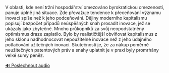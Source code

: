 
V oblasti, kde není tržní hospodářství omezováno byrokratickou omezeností, panuje úplně jiná situace. Zde převažuje tendence k přeceňování významu inovací spíše než k jeho podceňování. Dějiny moderního kapitalismu popisují bezpočet případů neúspěšných snah prosadit inovace, jež se ukázaly jako zbytečné. Mnoho průkopníků za svůj neopodstatněný optimismus draze zaplatilo. Bylo by realističtější obviňovat kapitalismus z jeho sklonu nadhodnocovat nepoužitelné inovace než z jeho údajného potlačování užitečných inovací. Skutečností je, že za nákup poměrně neužitečných patentových práv a snahy uplatnit je v praxi byly promrhány velké sumy peněz.

[🔊 Poslechnout audio](/data/7-paragraphs/audio/chapter_93/para_006-V-oblasti-kde-nen-trn-hospodstv-omezovno-b.mp3)
